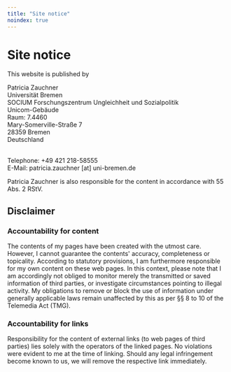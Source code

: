 ```yaml
---
title: "Site notice"
noindex: true
---
```

# Site notice 

This website is published by 

Patricia Zauchner<br>
Universität Bremen<br>
SOCIUM Forschungszentrum Ungleichheit und Sozialpolitik<br>
Unicom-Gebäude<br>
Raum: 7.4460<br>
Mary-Somerville-Straße 7<br>
28359 Bremen<br>
Deutschland<br>

<br>
Telephone: +49 421 218-58555<br>
E-Mail: patricia.zauchner [at] uni-bremen.de

Patricia Zauchner is also responsible for the content in accordance with 55 Abs. 2 RStV.

## Disclaimer

### Accountability for content
The contents of my pages have been created with the utmost care. However, I cannot guarantee the contents' accuracy, completeness or topicality. According to statutory provisions, I am furthermore responsible for my own content on these web pages. In this context, please note that I am accordingly not obliged to monitor merely the transmitted or saved information of third parties, or investigate circumstances pointing to illegal activity. My obligations to remove or block the use of information under generally applicable laws remain unaffected by this as per §§ 8 to 10 of the Telemedia Act (TMG).

### Accountability for links
Responsibility for the content of external links (to web pages of third parties) lies solely with the operators of the linked pages. No violations were evident to me at the time of linking. Should any legal infringement become known to us, we will remove the respective link immediately.
